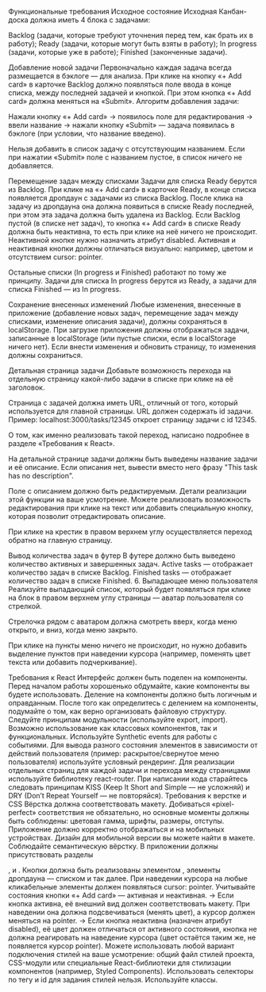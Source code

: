 Функциональные требования Исходное состояние Исходная Канбан-доска должна иметь 4 блока с задачами:

Backlog (задачи, которые требуют уточнения перед тем, как брать их в работу); Ready (задачи, которые могут быть взяты в работу); In progress (задачи, которые уже в работе); Finished (законченные задачи).

Добавление новой задачи Первоначально каждая задача всегда размещается в бэклоге — для анализа. При клике на кнопку «+ Add card» в карточке Backlog должно появляться поле ввода в конце списка, между последней задачей и кнопкой. При этом кнопка «+ Add card» должна меняться на «Submit».
Алгоритм добавления задачи:

Нажали кнопку «+ Add card» → появилось поле для редактирования → ввели название → нажали кнопку «Submit» — задача появилась в бэклоге (при условии, что название введено).

Нельзя добавить в список задачу с отсутствующим названием. Если при нажатии «Submit» поле с названием пустое, в список ничего не добавляется.

Перемещение задач между списками Задачи для списка Ready берутся из Backlog. При клике на «+ Add card» в карточке Ready, в конце списка появляется дропдаун с задачами из списка Backlog. После клика на задачу из дропдауна она должна появиться в списке Ready последней, при этом эта задача должна быть удалена из Backlog.
Если Backlog пустой (в списке нет задач), то кнопка «+ Add card» в списке Ready должна быть неактивна, то есть при клике на неё ничего не происходит. Неактивной кнопке нужно назначить атрибут disabled. Активная и неактивная кнопки должны отличаться визуально: например, цветом и отсутствием cursor: pointer.

Остальные списки (In progress и Finished) работают по тому же принципу. Задачи для списка In progress берутся из Ready, а задачи для списка Finished — из In progress.

Сохранение внесенных изменений Любые изменения, внесенные в приложение (добавление новых задач, перемещение задач между списками, изменение описания задачи), должны сохраняться в localStorage. При загрузке приложения должны отображаться задачи, записанные в localStorage (или пустые списки, если в localStorage ничего нет). Если внести изменения и обновить страницу, то изменения должны сохраниться.

Детальная страница задачи Добавьте возможность перехода на отдельную страницу какой-либо задачи в списке при клике на её заголовок.

Страница с задачей должна иметь URL, отличный от того, который используется для главной страницы. URL должен содержать id задачи. Пример: localhost:3000/tasks/12345 откроет страницу задачи с id 12345.

О том, как именно реализовать такой переход, написано подробнее в разделе «Требования к React».

На детальной странице задачи должны быть выведены название задачи и её описание. Если описания нет, вывести вместо него фразу "This task has no description".

Поле с описанием должно быть редактируемым. Детали реализации этой функции на ваше усмотрение. Можете реализовать возможность редактирования при клике на текст или добавить специальную кнопку, которая позволит отредактировать описание.

При клике на крестик в правом верхнем углу осуществляется переход обратно на главную страницу.

Вывод количества задач в футер В футере должно быть выведено количество активных и завершенных задач.
Active tasks — отображает количество задач в списке Backlog. Finished tasks — отображает количество задач в списке Finished. 6. Выпадающее меню пользователя Реализуйте выпадающий список, который будет появляться при клике на блок в правом верхнем углу страницы — аватар пользователя со стрелкой.

Стрелочка рядом с аватаром должна смотреть вверх, когда меню открыто, и вниз, когда меню закрыто.

При клике на пункты меню ничего не происходит, но нужно добавить выделение пунктов при наведении курсора (например, поменять цвет текста или добавить подчеркивание).

Требования к React Интерфейс должен быть поделен на компоненты. Перед началом работы хорошенько обдумайте, какие компоненты вы будете использовать. Деление на компоненты должно быть логичным и оправданным. После того как определитесь с делением на компоненты, подумайте о том, как верно организовать файловую структуру. Следуйте принципам модульности (используйте export, import). Возможно использование как классовых компонентов, так и функциональных. Используйте Synthetic events для работы с событиями. Для вывода разного состояния элементов в зависимости от действий пользователя (пример: раскрытое/свернутое меню пользователя) используйте условный рендеринг. Для реализации отдельных страниц для каждой задачи и перехода между страницами используйте библиотеку react-router. При написании кода старайтесь следовать принципам KISS (Keep It Short and Simple — не усложняй) и DRY (Don’t Repeat Yourself — не повторяйся). Требования к верстке и CSS Вёрстка должна соответствовать макету. Добиваться «pixel-perfect» соответствия не обязательно, но основные моменты должны быть соблюдены: цветовая гамма, шрифты, размеры, отступы. Приложение должно корректно отображаться и на мобильных устройствах. Дизайн для мобильной версии вы можете найти в макете. Соблюдайте семантическую вёрстку. В приложении должны присутствовать разделы

, и . Кнопки должна быть реализованы элементом , элементы дропдауна — списком и так далее. При наведении курсора на любые кликабельные элементы должен появляться cursor: pointer. Учитывайте состояния кнопки «+ Add card» — активная и неактивная. → Если кнопка активна, её внешний вид должен соответствовать макету. При наведении она должна подсвечиваться (менять цвет), а курсор должен меняться на pointer. → Если кнопка неактивна (назначен атрибут disabled), её цвет должен отличаться от активного состояния, кнопка не должна реагировать на наведение курсора (цвет остаётся таким же, не появляется курсор pointer). Можете использовать любой вариант подключения стилей на ваше усмотрение: общий файл стилей проекта, CSS-модули или специальные React-библиотеки для стилизации компонентов (например, Styled Components). Использовать селекторы по тегу и id для задания стилей нельзя. Используйте классы.